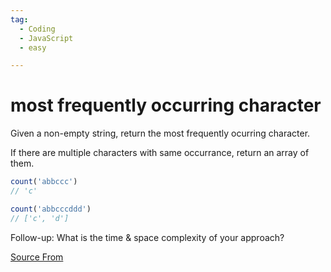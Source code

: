```yaml
---
tag:
  - Coding
  - JavaScript
  - easy

---
```

  
# most frequently occurring character

Given a non-empty string, return the most frequently ocurring character.

If there are multiple characters with same occurrance, return an array of them.

```ts
count('abbccc')
// 'c'

count('abbcccddd')
// ['c', 'd']
```

Follow-up: What is the time & space complexity of your approach?


[Source From](https://bigfrontend.dev/problem/most-frequently-occurring-character)

  